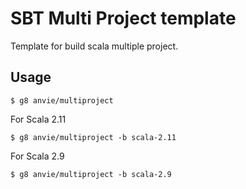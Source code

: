 SBT Multi Project template
=============================

Template for build scala multiple project.

Usage
------

```
$ g8 anvie/multiproject
```

For Scala 2.11

```
$ g8 anvie/multiproject -b scala-2.11
```

For Scala 2.9

```
$ g8 anvie/multiproject -b scala-2.9
```
